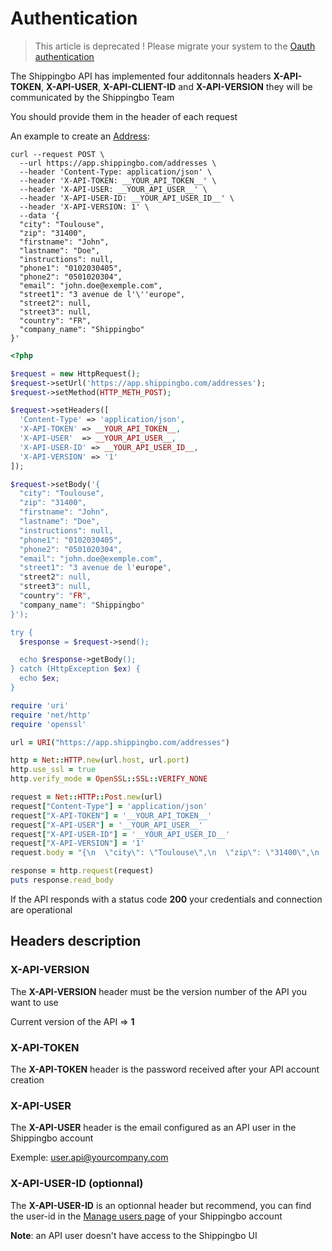 # Authentication

<!-- theme: warning -->

> This article is deprecated ! Please migrate your system to the [Oauth authentication](https://developer.shippingbo.com/docs/api/eq2qnbmjnwg4y-authentication-with-oauth)


<!--
type: tab
title: API
-->

The Shippingbo API has implemented four additonnals headers **X-API-TOKEN**, **X-API-USER**, **X-API-CLIENT-ID** and **X-API-VERSION** they will be communicated by the Shippingbo Team

You should provide them in the header of each request

An example to create an [Address](https://developer.shippingbo.com/docs/api/5eb654bfa3b51-create-an-address):

```curl
curl --request POST \
  --url https://app.shippingbo.com/addresses \
  --header 'Content-Type: application/json' \
  --header 'X-API-TOKEN: __YOUR_API_TOKEN__' \
  --header 'X-API-USER: __YOUR_API_USER__' \
  --header 'X-API-USER-ID: __YOUR_API_USER_ID__' \
  --header 'X-API-VERSION: 1' \
  --data '{
  "city": "Toulouse",
  "zip": "31400",
  "firstname": "John",
  "lastname": "Doe",
  "instructions": null,
  "phone1": "0102030405",
  "phone2": "0501020304",
  "email": "john.doe@exemple.com",
  "street1": "3 avenue de l'\''europe",
  "street2": null,
  "street3": null,
  "country": "FR",
  "company_name": "Shippingbo"
}'
```

```php
<?php

$request = new HttpRequest();
$request->setUrl('https://app.shippingbo.com/addresses');
$request->setMethod(HTTP_METH_POST);

$request->setHeaders([
  'Content-Type' => 'application/json',
  'X-API-TOKEN' => __YOUR_API_TOKEN__,
  'X-API-USER'  => __YOUR_API_USER__,
  'X-API-USER-ID' => __YOUR_API_USER_ID__,
  'X-API-VERSION' => '1'
]);

$request->setBody('{
  "city": "Toulouse",
  "zip": "31400",
  "firstname": "John",
  "lastname": "Doe",
  "instructions": null,
  "phone1": "0102030405",
  "phone2": "0501020304",
  "email": "john.doe@exemple.com",
  "street1": "3 avenue de l'europe",
  "street2": null,
  "street3": null,
  "country": "FR",
  "company_name": "Shippingbo"
}');

try {
  $response = $request->send();

  echo $response->getBody();
} catch (HttpException $ex) {
  echo $ex;
}
```

```ruby
require 'uri'
require 'net/http'
require 'openssl'

url = URI("https://app.shippingbo.com/addresses")

http = Net::HTTP.new(url.host, url.port)
http.use_ssl = true
http.verify_mode = OpenSSL::SSL::VERIFY_NONE

request = Net::HTTP::Post.new(url)
request["Content-Type"] = 'application/json'
request["X-API-TOKEN"] = '__YOUR_API_TOKEN__'
request["X-API-USER"] = '__YOUR_API_USER__'
request["X-API-USER-ID"] = '__YOUR_API_USER_ID__'
request["X-API-VERSION"] = '1'
request.body = "{\n  \"city\": \"Toulouse\",\n  \"zip\": \"31400\",\n  \"firstname\": \"John\",\n  \"lastname\": \"Doe\",\n  \"instructions\": null,\n  \"phone1\": \"0102030405\",\n  \"phone2\": \"0501020304\",\n  \"email\": \"john.doe@exemple.com\",\n  \"street1\": \"3 avenue de l'europe\",\n  \"street2\": null,\n  \"street3\": null,\n  \"country\": \"FR\",\n  \"company_name\": \"Shippingbo\"\n}"

response = http.request(request)
puts response.read_body
```

If the API responds with a status code **200** your credentials and connection are operational

## Headers description

### X-API-VERSION

The **X-API-VERSION** header must be the version number of the API you want to use

Current version of the API => **1**

### X-API-TOKEN

The **X-API-TOKEN** header is the password received after your API account creation

### X-API-USER

The **X-API-USER** header is the email configured as an API user in the Shippingbo account

Exemple: user.api@yourcompany.com

### X-API-USER-ID (optionnal)

The **X-API-USER-ID** is an optionnal header but recommend, you can find the user-id in the [Manage users page](https://app.shippingbo.com/#/users) of your Shippingbo account

**Note**: an API user doesn't have access to the Shippingbo UI

<!-- type: tab-end -->
